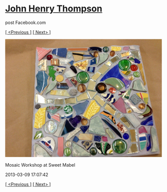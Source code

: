 # [John Henry Thompson](../README.md)
post Facebook.com

[[ <Previous ]](2013-03-09-2.md) [[ Next> ]](2013-03-09-4.md)

[![](../media/2013-03-09/Mosaic-Workshop-at-Sweet-Mabel-2.jpg)](../README.md)

Mosaic Workshop at Sweet Mabel

2013-03-09 17:07:42

[[ <Previous ]](2013-03-09-2.md) [[ Next> ]](2013-03-09-4.md)